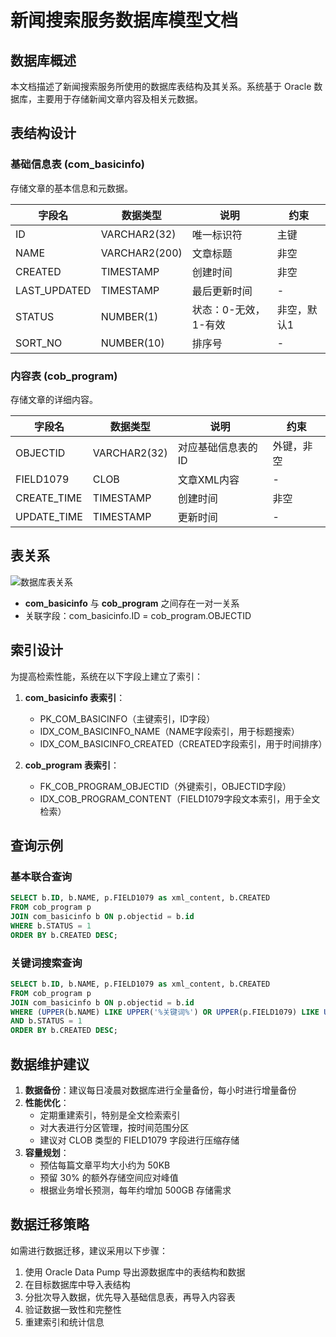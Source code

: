 # 新闻搜索服务数据库模型文档

## 数据库概述

本文档描述了新闻搜索服务所使用的数据库表结构及其关系。系统基于 Oracle 数据库，主要用于存储新闻文章内容及相关元数据。

## 表结构设计

### 基础信息表 (com_basicinfo)

存储文章的基本信息和元数据。

| 字段名 | 数据类型 | 说明 | 约束 |
| ----- | ------- | --- | --- |
| ID | VARCHAR2(32) | 唯一标识符 | 主键 |
| NAME | VARCHAR2(200) | 文章标题 | 非空 |
| CREATED | TIMESTAMP | 创建时间 | 非空 |
| LAST_UPDATED | TIMESTAMP | 最后更新时间 | - |
| STATUS | NUMBER(1) | 状态：0-无效，1-有效 | 非空，默认1 |
| SORT_NO | NUMBER(10) | 排序号 | - |

### 内容表 (cob_program)

存储文章的详细内容。

| 字段名 | 数据类型 | 说明 | 约束 |
| ----- | ------- | --- | --- |
| OBJECTID | VARCHAR2(32) | 对应基础信息表的ID | 外键，非空 |
| FIELD1079 | CLOB | 文章XML内容 | - |
| CREATE_TIME | TIMESTAMP | 创建时间 | 非空 |
| UPDATE_TIME | TIMESTAMP | 更新时间 | - |

## 表关系

![数据库表关系](../images/db_relation.png)

- **com_basicinfo** 与 **cob_program** 之间存在一对一关系
- 关联字段：com_basicinfo.ID = cob_program.OBJECTID

## 索引设计

为提高检索性能，系统在以下字段上建立了索引：

1. **com_basicinfo 表索引**：
   - PK_COM_BASICINFO（主键索引，ID字段）
   - IDX_COM_BASICINFO_NAME（NAME字段索引，用于标题搜索）
   - IDX_COM_BASICINFO_CREATED（CREATED字段索引，用于时间排序）

2. **cob_program 表索引**：
   - FK_COB_PROGRAM_OBJECTID（外键索引，OBJECTID字段）
   - IDX_COB_PROGRAM_CONTENT（FIELD1079字段文本索引，用于全文检索）

## 查询示例

### 基本联合查询

```sql
SELECT b.ID, b.NAME, p.FIELD1079 as xml_content, b.CREATED 
FROM cob_program p 
JOIN com_basicinfo b ON p.objectid = b.id 
WHERE b.STATUS = 1
ORDER BY b.CREATED DESC;
```

### 关键词搜索查询

```sql
SELECT b.ID, b.NAME, p.FIELD1079 as xml_content, b.CREATED 
FROM cob_program p 
JOIN com_basicinfo b ON p.objectid = b.id 
WHERE (UPPER(b.NAME) LIKE UPPER('%关键词%') OR UPPER(p.FIELD1079) LIKE UPPER('%关键词%'))
AND b.STATUS = 1
ORDER BY b.CREATED DESC;
```

## 数据维护建议

1. **数据备份**：建议每日凌晨对数据库进行全量备份，每小时进行增量备份
2. **性能优化**：
   - 定期重建索引，特别是全文检索索引
   - 对大表进行分区管理，按时间范围分区
   - 建议对 CLOB 类型的 FIELD1079 字段进行压缩存储
3. **容量规划**：
   - 预估每篇文章平均大小约为 50KB
   - 预留 30% 的额外存储空间应对峰值
   - 根据业务增长预测，每年约增加 500GB 存储需求

## 数据迁移策略

如需进行数据迁移，建议采用以下步骤：

1. 使用 Oracle Data Pump 导出源数据库中的表结构和数据
2. 在目标数据库中导入表结构
3. 分批次导入数据，优先导入基础信息表，再导入内容表
4. 验证数据一致性和完整性
5. 重建索引和统计信息